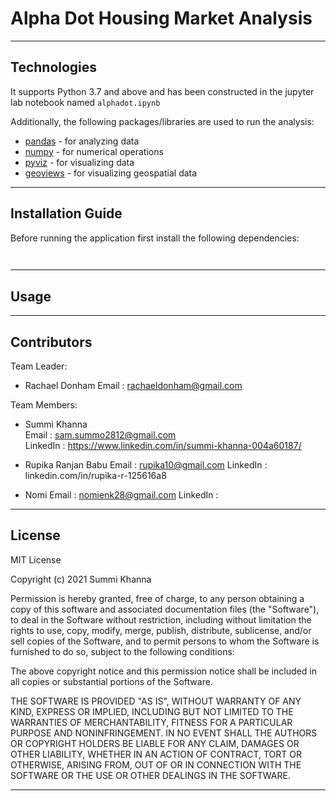 # Alpha Dot Housing Market Analysis




---

## Technologies

It supports Python 3.7 and above and has been constructed in the jupyter lab notebook named ```alphadot.ipynb```

Additionally, the following packages/libraries are used to run the analysis:

- [pandas](https://pypi.org/project/pandas/) - for analyzing data
- [numpy](https://pypi.org/project/numpy/) - for numerical operations
- [pyviz](https://pypi.org/project/pyviz/) - for visualizing data
- [geoviews](https://pypi.org/project/geoviews/) - for visualizing geospatial data


---

## Installation Guide

Before running the application first install the following dependencies:

```python
  

```
---

## Usage



---

## Contributors
 
Team Leader:
- Rachael Donham
  Email : rachaeldonham@gmail.com

Team Members:

- Summi Khanna  
  Email : sam.summo2812@gmail.com  
  LinkedIn : https://www.linkedin.com/in/summi-khanna-004a60187/

- Rupika Ranjan Babu
  Email : rupika10@gmail.com
  LinkedIn : linkedin.com/in/rupika-r-125616a8

- Nomi
  Email : nomienk28@gmail.com
  LinkedIn : 

---

## License

MIT License

Copyright (c) 2021 Summi Khanna

Permission is hereby granted, free of charge, to any person obtaining a copy
of this software and associated documentation files (the "Software"), to deal
in the Software without restriction, including without limitation the rights
to use, copy, modify, merge, publish, distribute, sublicense, and/or sell
copies of the Software, and to permit persons to whom the Software is
furnished to do so, subject to the following conditions:

The above copyright notice and this permission notice shall be included in all
copies or substantial portions of the Software.

THE SOFTWARE IS PROVIDED "AS IS", WITHOUT WARRANTY OF ANY KIND, EXPRESS OR
IMPLIED, INCLUDING BUT NOT LIMITED TO THE WARRANTIES OF MERCHANTABILITY,
FITNESS FOR A PARTICULAR PURPOSE AND NONINFRINGEMENT. IN NO EVENT SHALL THE
AUTHORS OR COPYRIGHT HOLDERS BE LIABLE FOR ANY CLAIM, DAMAGES OR OTHER
LIABILITY, WHETHER IN AN ACTION OF CONTRACT, TORT OR OTHERWISE, ARISING FROM,
OUT OF OR IN CONNECTION WITH THE SOFTWARE OR THE USE OR OTHER DEALINGS IN THE
SOFTWARE.

---
